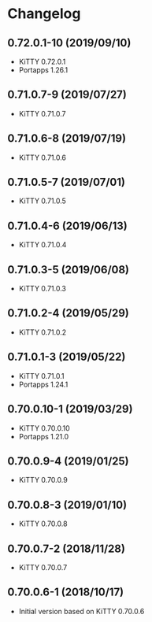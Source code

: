 # Changelog

## 0.72.0.1-10 (2019/09/10)

* KiTTY 0.72.0.1
* Portapps 1.26.1

## 0.71.0.7-9 (2019/07/27)

* KiTTY 0.71.0.7

## 0.71.0.6-8 (2019/07/19)

* KiTTY 0.71.0.6

## 0.71.0.5-7 (2019/07/01)

* KiTTY 0.71.0.5

## 0.71.0.4-6 (2019/06/13)

* KiTTY 0.71.0.4

## 0.71.0.3-5 (2019/06/08)

* KiTTY 0.71.0.3

## 0.71.0.2-4 (2019/05/29)

* KiTTY 0.71.0.2

## 0.71.0.1-3 (2019/05/22)

* KiTTY 0.71.0.1
* Portapps 1.24.1

## 0.70.0.10-1 (2019/03/29)

* KiTTY 0.70.0.10
* Portapps 1.21.0

## 0.70.0.9-4 (2019/01/25)

* KiTTY 0.70.0.9

## 0.70.0.8-3 (2019/01/10)

* KiTTY 0.70.0.8

## 0.70.0.7-2 (2018/11/28)

* KiTTY 0.70.0.7

## 0.70.0.6-1 (2018/10/17)

* Initial version based on KiTTY 0.70.0.6
